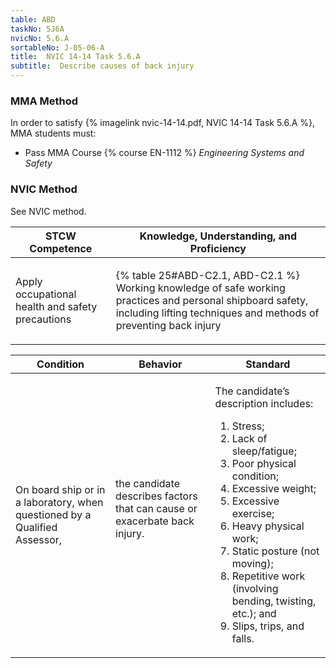 ```yaml
---
table: ABD
taskNo: 5J6A
nvicNo: 5.6.A 
sortableNo: J-05-06-A
title:  NVIC 14-14 Task 5.6.A
subtitle:  Describe causes of back injury
---
```



### MMA Method

In order to satisfy  {% imagelink nvic-14-14.pdf, NVIC 14-14 Task 5.6.A %}, MMA students must:

* Pass MMA Course {% course EN-1112 %}  *Engineering Systems and Safety*


### NVIC Method

<a onclick="togglevisibility('nvic_methods')" >See NVIC method.</a>

<div id='nvic_methods' class='hide'>

<table>
<thead>
<tr>
<th class='forty'> STCW Competence </th>
<th class='sixty'> Knowledge, Understanding, and Proficiency </th>
</tr>
</thead>




<tbody>
<tr><td markdown='1'>

Apply occupational health and safety precautions

</td><td markdown='1'>

{% table 25#ABD-C2.1, ABD-C2.1 %} Working knowledge of safe working practices and personal shipboard safety, including lifting techniques and methods of preventing back injury

</td></tr>


</tbody>
</table>


<table>
<thead>
<tr><th class='twenty'>  Condition </th><th class='twenty'> Behavior </th><th  class='sixty'>Standard </th></tr>
</thead>
<tbody >



<tr><td markdown='1'>

On board ship or in a laboratory, when questioned by a Qualified Assessor,

</td><td markdown='1'>

the candidate describes factors that can cause or exacerbate back injury.

<br>

<div class="tooltip" markdown='1'>



</div>


</td><td markdown='1'>

The candidate’s description includes:

1. Stress;
2. Lack of sleep/fatigue;
3. Poor physical condition;
4. Excessive weight;
5. Excessive exercise;
6. Heavy physical work;
7. Static posture (not moving);
8. Repetitive work (involving bending, twisting, etc.); and
9. Slips, trips, and falls.

</td></tr>
</tbody>
</table>
</div>
